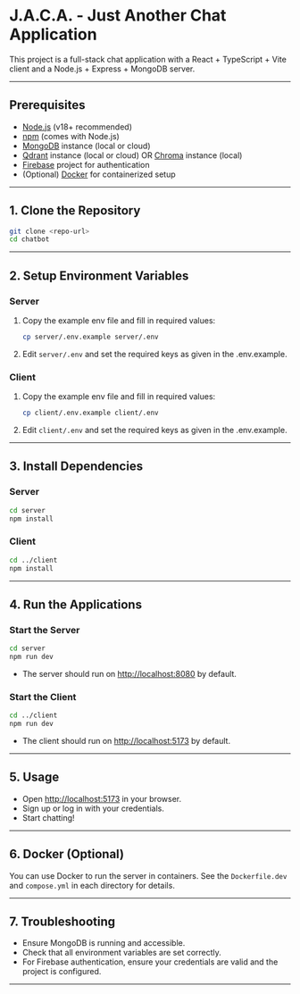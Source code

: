 # J.A.C.A. - Just Another Chat Application

This project is a full-stack chat application with a React + TypeScript + Vite client and a Node.js + Express + MongoDB server.

---

## Prerequisites

- [Node.js](https://nodejs.org/) (v18+ recommended)
- [npm](https://www.npmjs.com/) (comes with Node.js)
- [MongoDB](https://www.mongodb.com/) instance (local or cloud)
- [Qdrant](https://qdrant.tech/) instance (local or cloud) OR [Chroma](https://www.trychroma.com/) instance (local)
- [Firebase](https://firebase.google.com/) project for authentication
- (Optional) [Docker](https://www.docker.com/) for containerized setup

---

## 1. Clone the Repository

```sh
git clone <repo-url>
cd chatbot
```

---

## 2. Setup Environment Variables

### Server

1. Copy the example env file and fill in required values:
   ```sh
   cp server/.env.example server/.env
   ```
2. Edit `server/.env` and set the required keys as given in the .env.example.

### Client

1. Copy the example env file and fill in required values:
   ```sh
   cp client/.env.example client/.env
   ```
2. Edit `client/.env` and set the required keys as given in the .env.example.
---

## 3. Install Dependencies

### Server

```sh
cd server
npm install
```

### Client

```sh
cd ../client
npm install
```

---

## 4. Run the Applications

### Start the Server

```sh
cd server
npm run dev
```
- The server should run on [http://localhost:8080](http://localhost:8080) by default.

### Start the Client

```sh
cd ../client
npm run dev
```
- The client should run on [http://localhost:5173](http://localhost:5173) by default.

---

## 5. Usage

- Open [http://localhost:5173](http://localhost:5173) in your browser.
- Sign up or log in with your credentials.
- Start chatting!

---

## 6. Docker (Optional)

You can use Docker to run the server in containers. See the `Dockerfile.dev` and `compose.yml` in each directory for details.

---

## 7. Troubleshooting

- Ensure MongoDB is running and accessible.
- Check that all environment variables are set correctly.
- For Firebase authentication, ensure your credentials are valid and the project is configured.

---
